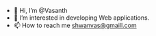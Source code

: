 - 👋 Hi, I’m @Vasanth
- 👀 I’m interested in developing Web applications.
- 📫 How to reach me
      shwanvas@gmaill.com

<!---
shwanvas/shwanvas is a ✨ special ✨ repository because its `README.md` (this file) appears on your GitHub profile.
You can click the Preview link to take a look at your changes.
--->

